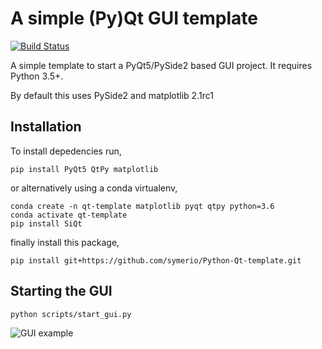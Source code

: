 # A simple (Py)Qt GUI template

[![Build Status](https://travis-ci.org/symerio/Python-Qt-template.svg?branch=master)](https://travis-ci.org/symerio/Python-Qt-template)

A simple template to start a PyQt5/PySide2 based GUI project. It requires Python 3.5+.

By default this uses PySide2 and matplotlib 2.1rc1

## Installation

To install depedencies run,

```
pip install PyQt5 QtPy matplotlib
```

or alternatively using a conda virtualenv,
```
conda create -n qt-template matplotlib pyqt qtpy python=3.6
conda activate qt-template
pip install SiQt
```

finally install this package,
```
pip install git+https://github.com/symerio/Python-Qt-template.git
```

## Starting the GUI

```
python scripts/start_gui.py
```

![GUI example](https://user-images.githubusercontent.com/630936/38364391-16f972ba-38e1-11e8-9518-5170ba1efb50.png)
